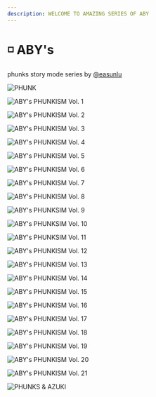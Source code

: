 ```yaml
---
description: WELCOME TO AMAZING SERIES OF ABY
---
```


# ◽ ABY's

phunks story mode series by [@easunlu](https://twitter.com/easunlu)

![PHUNK](<../../.gitbook/assets/image (23).png>)

![ABY's PHUNKISM Vol. 1](<../../.gitbook/assets/image (62).png>)

![ABY's PHUNKISM Vol. 2](<../../.gitbook/assets/image (72).png>)

![ABY's PHUNKISM Vol. 3](<../../.gitbook/assets/image (5).png>)

![ABY's PHUNKISM Vol. 4](<../../.gitbook/assets/image (59).png>)

![ABY's PHUNKISM Vol. 5](<../../.gitbook/assets/image (56).png>)

![ABY's PHUNKISM Vol. 6](<../../.gitbook/assets/image (63).png>)

![ABY's PHUNKISM Vol. 7](<../../.gitbook/assets/image (71).png>)

![ABY's PHUNKISM Vol. 8](<../../.gitbook/assets/image (64).png>)

![ABY's PHUNKSIM Vol. 9](<../../.gitbook/assets/image (70).png>)

![ABY's PHUNKSIM Vol. 10](<../../.gitbook/assets/image (33).png>)

![ABY's PHUNKSIM Vol. 11](<../../.gitbook/assets/image (55).png>)

![ABY's PHUNKISM Vol. 12](<../../.gitbook/assets/image (67).png>)

![ABY's PHUNKISM Vol. 13](<../../.gitbook/assets/image (69).png>)

![ABY's PHUNKISM Vol. 14](<../../.gitbook/assets/image (10).png>)

![ABY's PHUNKISM Vol. 15](<../../.gitbook/assets/image (28).png>)

![ABY's PHUNKISM Vol. 16](<../../.gitbook/assets/image (41).png>)

![ABY's PHUNKISM Vol. 17](<../../.gitbook/assets/image (11).png>)

![ABY's PHUNKISM Vol. 18](<../../.gitbook/assets/image (27).png>)

![ABY's PHUNKISM Vol. 19](<../../.gitbook/assets/image (49).png>)

![ABY's PHUNKISM Vol. 20](<../../.gitbook/assets/image (53).png>)

![ABY's PHUNKISM Vol. 21](<../../.gitbook/assets/image (36).png>)

![PHUNKS & AZUKI](<../../.gitbook/assets/image (34).png>)
